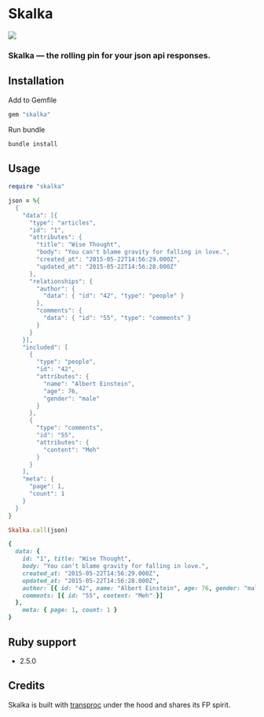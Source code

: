 # Skalka

![](https://i.imgur.com/rsw7QPg.png)

### Skalka — the rolling pin for your json api responses.

## Installation

Add to Gemfile

```ruby
gem "skalka"
```
Run bundle

```bash
bundle install
```

## Usage

```ruby
require "skalka"

json = %{
  {
    "data": [{
      "type": "articles",
      "id": "1",
      "attributes": {
        "title": "Wise Thought",
        "body": "You can't blame gravity for falling in love.",
        "created_at": "2015-05-22T14:56:29.000Z",
        "updated_at": "2015-05-22T14:56:28.000Z"
      },
      "relationships": {
        "author": {
          "data": { "id": "42", "type": "people" }
        },
        "comments": {
          "data": { "id": "55", "type": "comments" }
        }
      }
    }],
    "included": [
      {
        "type": "people",
        "id": "42",
        "attributes": {
          "name": "Albert Einstein",
          "age": 76,
          "gender": "male"
        }
      },
      {
        "type": "comments",
        "id": "55",
        "attributes": {
          "content": "Meh"
        }
      }
    ],
    "meta": {
      "page": 1,
      "count": 1
    }
  }
}

Skalka.call(json)

{
  data: {
    id: "1", title: "Wise Thought",
    body: "You can't blame gravity for falling in love.",
    created_at: "2015-05-22T14:56:29.000Z",
    updated_at: "2015-05-22T14:56:28.000Z",
    author: [{ id: "42", name: "Albert Einstein", age: 76, gender: "male" }],
    comments: [{ id: "55", content: "Meh" }]
  },
    meta: { page: 1, count: 1 }
}
```

## Ruby support

- 2.5.0


## Credits

Skalka is built with [transproc](https://github.com/solnic/transproc) under the hood and shares its FP spirit.
